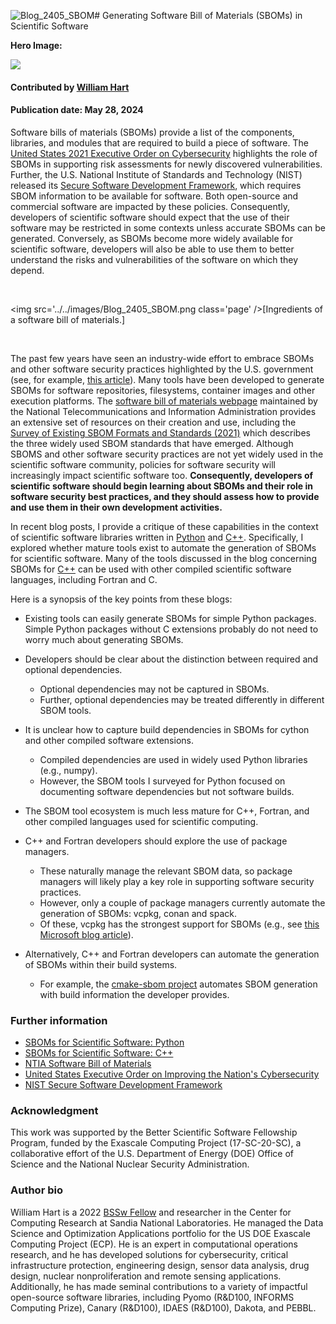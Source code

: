 ![Blog_2405_SBOM](https://github.com/whart222/bssw.io/assets/16156602/8e592abf-95bd-4874-9189-d2dff5e9874a)# Generating Software Bill of Materials (SBOMs) in Scientific Software

**Hero Image:**

<img src='../../images/Blog_2312_SecurityB.png' />

#### Contributed by [William Hart](https://github.com/whart222)

#### Publication date: May 28, 2024

Software bills of materials (SBOMs) provide a list of the components, libraries, and modules that are required to build a piece of software. The [United States 2021 Executive Order on Cybersecurity](https://www.whitehouse.gov/briefing-room/presidential-actions/2021/05/12/executive-order-on-improving-the-nations-cybersecurity/) highlights the role of SBOMs in supporting risk assessments for newly discovered vulnerabilities.  Further, the U.S. National Institute of Standards and Technology (NIST) released its [Secure Software Development Framework](https://csrc.nist.gov/Projects/ssdf), which requires SBOM information to be available for software. Both open-source and commercial software are impacted by these policies.  Consequently, developers of scientific software should expect that the use of their software may be restricted in some contexts unless accurate SBOMs can be generated. 
Conversely, as SBOMs become more widely available for scientific software, developers will also be able to use them to better understand the risks and vulnerabilities of the software on which they depend.

</br> 

<img src='../../images/Blog_2405_SBOM.png class='page' />[Ingredients of a software bill of materials.]

</br> 

The past few years have seen an industry-wide effort to embrace SBOMs and other software security practices highlighted by the U.S. government (see, for example, [this article](https://thenewstack.io/2023-the-year-open-source-security-supply-chain-grew-up/)).  Many tools have been developed to generate SBOMs for software repositories, filesystems, container images and other execution platforms. The [software bill of materials webpage](https://www.ntia.gov/page/software-bill-materials) maintained by the National Telecommunications and Information Administration provides an extensive set of resources on their creation and use, including the [Survey of Existing SBOM Formats and Standards (2021)](https://www.ntia.gov/sites/default/files/publications/sbom_formats_survey-version-2021_0.pdf) which describes the three widely used SBOM standards that have emerged.
Although SBOMS and other software security practices are not yet widely used in the scientific software community, policies for software security will increasingly impact scientific software too. **Consequently, developers of scientific software should begin learning about SBOMs and their role in software security best practices, and they should assess how to provide and use them in their own development activities.**

In recent blog posts, I provide a critique of these capabilities in the context of scientific software libraries written in [Python](https://wehart.blogspot.com/2024/03/sboms-for-scientific-software-python.html) and [C++](https://wehart.blogspot.com/2024/03/sboms-for-scientific-software-c.html). Specifically, I explored whether mature tools exist to automate the generation of SBOMs for scientific software. 
Many of the tools discussed in the blog concerning SBOMs for [C++](https://wehart.blogspot.com/2024/03/sboms-for-scientific-software-c.html) can be used with other compiled scientific software languages, including Fortran and C.

Here is a synopsis of the key points from these blogs:

* Existing tools can easily generate SBOMs for simple Python packages. Simple Python packages without C extensions probably do not need to worry much about generating SBOMs.

* Developers should be clear about the distinction between required and optional dependencies.
  * Optional dependencies may not be captured in SBOMs.
  * Further, optional dependencies may be treated differently in different SBOM tools.

* It is unclear how to capture build dependencies in SBOMs for cython and other compiled software extensions.
  * Compiled dependencies are used in widely used Python libraries (e.g., numpy).
  * However, the SBOM tools I surveyed for Python focused on documenting software dependencies but not software builds.

* The SBOM tool ecosystem is much less mature for C++, Fortran, and other compiled languages used for scientific computing.

* C++ and Fortran developers should explore the use of package managers.
  * These naturally manage the relevant SBOM data, so package managers will likely play a key role in supporting software security practices.
  * However, only a couple of package managers currently automate the generation of SBOMs: vcpkg, conan and spack.
  * Of these, vcpkg has the strongest support for SBOMs (e.g., see [this Microsoft blog article](https://devblogs.microsoft.com/engineering-at-microsoft/generating-software-bills-of-materials-sboms-with-spdx-at-microsoft/)).

* Alternatively, C++ and Fortran developers can automate the generation of SBOMs within their build systems.
  * For example, the [cmake-sbom project](https://github.com/DEMCON/cmake-sbom) automates SBOM generation with build information the developer provides.

### Further information

* [SBOMs for Scientific Software: Python](https://wehart.blogspot.com/2024/03/sboms-for-scientific-software-python.html)
* [SBOMs for Scientific Software: C++](https://wehart.blogspot.com/2024/03/sboms-for-scientific-software-c.html)
* [NTIA Software Bill of Materials](https://www.ntia.gov/page/software-bill-materials)
* [United States Executive Order on Improving the Nation's Cybersecurity](https://www.whitehouse.gov/briefing-room/presidential-actions/2021/05/12/executive-order-on-improving-the-nations-cybersecurity/)
* [NIST Secure Software Development Framework](https://csrc.nist.gov/Projects/ssdf)

### Acknowledgment

This work was supported by the Better Scientific Software Fellowship Program, funded by the Exascale Computing Project (17-SC-20-SC), a collaborative effort of the U.S. Department of Energy (DOE) Office of Science and the National Nuclear Security Administration.

### Author bio

William Hart is a 2022 [BSSw Fellow](https://bssw.io/pages/meet-our-fellows) and researcher in the Center for Computing Research at Sandia National Laboratories. He managed the Data Science and Optimization Applications portfolio for the US DOE Exascale Computing Project (ECP). He is an expert in computational operations research, and he has developed solutions for cybersecurity, critical infrastructure protection, engineering design, sensor data analysis, drug design, nuclear nonproliferation and remote sensing applications. Additionally, he has made seminal contributions to a variety of impactful open-source software libraries, including Pyomo (R&D100, INFORMS Computing Prize), Canary (R&D100), IDAES (R&D100), Dakota, and PEBBL.

<!---
Publish: yes
Pinned: no
Track: deep dive
Topics: software engineering, software process improvement
--->
